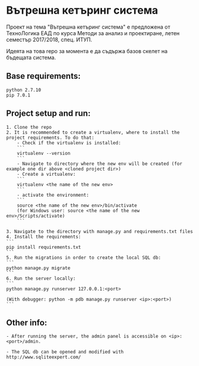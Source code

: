 # Вътрешна кетъринг система
Проект на тема "Вътрешна кетъринг система" е предложена от ТехноЛогика ЕАД по курса Методи за анализ и проектиране, летен семестър 2017/2018, спец. ИТУП.

Идеята на това repo за момента е да съдържа базов скелет на бъдещата система.

## Base requirements:
    python 2.7.10
    pip 7.0.1

## Project setup and run:
    1. Clone the repo
    2. It is recommended to create a virtualenv, where to install the project requirements. To do that:
        - Check if the virtualenv is installed:
        ```
        virtualenv --version
        ```
        - Navigate to directory where the new env will be created (for example one dir above <cloned project dir>)
        - Create a virtualenv:
        ```
        virtualenv <the name of the new env>
        ```
        - activate the environment:
        ```
        source <the name of the new env>/bin/activate
        (for Windows user: source <the name of the new env>/Scripts/activate)
        ```

    3. Navigate to the directory with manage.py and requirements.txt files
    4. Install the requirements:
    ```
    pip install requirements.txt
    ```
    5. Run the migrations in order to create the local SQL db:
    ```
    python manage.py migrate
    ```
    6. Run the server locally:
    ```
    python manage.py runserver 127.0.0.1:<port>

    (With debugger: python -m pdb manage.py runserver <ip>:<port>)
    ```

## Other info:
    - After running the server, the admin panel is accessible on <ip>:<port>/admin.

    - The SQL db can be opened and modified with http://www.sqliteexpert.com/

